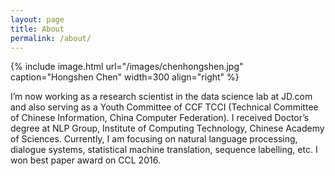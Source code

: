 ```yaml
---
layout: page
title: About
permalink: /about/
---
```


{% include image.html url="/images/chenhongshen.jpg" caption="Hongshen Chen" width=300 align="right" %}


I’m now working as a research scientist in the data science lab at JD.com and also serving as a Youth Committee of CCF TCCI (Technical Committee of Chinese Information, China Computer Federation). I received Doctor’s degree at NLP Group, Institute of Computing Technology, Chinese Academy of Sciences. Currently, I am focusing on natural language processing, dialogue systems, statistical machine translation, sequence labelling, etc. I won best paper award on CCL 2016.